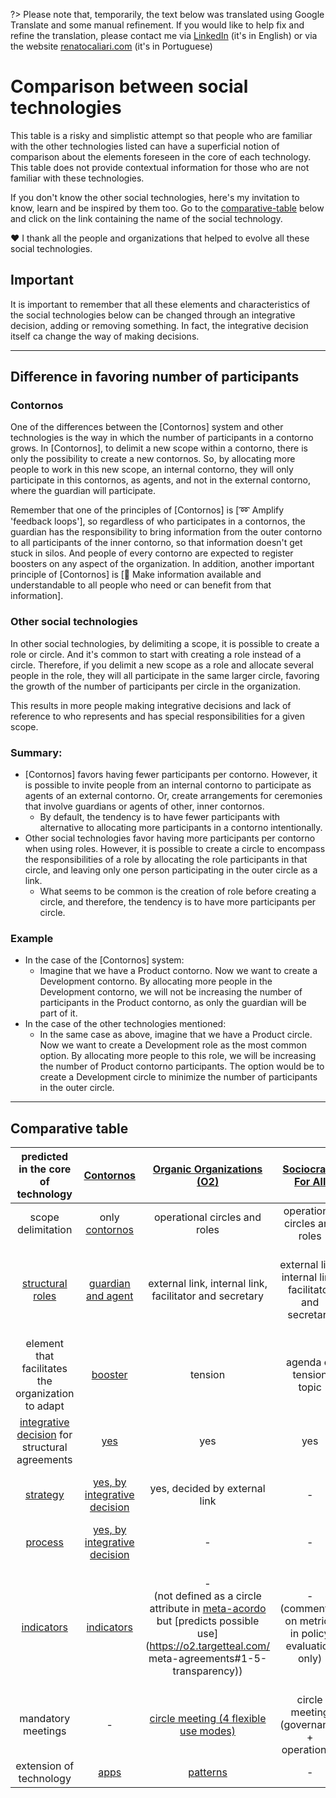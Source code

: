 
?> Please note that, temporarily, the text below was translated using Google Translate and some manual refinement. If you would like to help fix and refine the translation, please contact me via [LinkedIn](https://www.linkedin.com/in/renatocaliari/) (it's in English) or via the website [renatocaliari.com](https://www.renatocaliari.com) (it's in Portuguese) 

# Comparison between social technologies
This table is a risky and simplistic attempt so that people who are familiar with the other technologies listed can have a superficial notion of comparison about the elements foreseen in the core of each technology.
This table does not provide contextual information for those who are not familiar with these technologies.

If you don't know the other social technologies, here's my invitation to know, learn and be inspired by them too. Go to the [comparative-table](#comparative-table-of-other-differences) below and click on the link containing the name of the social technology.

❤️ I thank all the people and organizations that helped to evolve all these social technologies.

## Important

It is important to remember that all these elements and characteristics of the social technologies below can be changed through an integrative decision, adding or removing something. In fact, the integrative decision itself ca change the way of making decisions.

---

## Difference in favoring number of participants
### Contornos
One of the differences between the [Contornos] system and other technologies is the way in which the number of participants in a contorno grows. In [Contornos], to delimit a new scope within a contorno, there is only the possibility to create a new contornos. So, by allocating more people to work in this new scope, an internal contorno, they will only participate in this contornos, as agents, and not in the external contorno, where the guardian will participate.

Remember that one of the principles of [Contornos] is [:loop: Amplify 'feedback loops'], so regardless of who participates in a contornos, the guardian has the responsibility to bring information from the outer contorno to all participants of the inner contorno, so that information doesn't get stuck in silos. And people of every contorno are expected to register boosters on any aspect of the organization. In addition, another important principle of [Contornos] is [:loudspeaker: Make information available and understandable to all people who need or can benefit from that information].

### Other social technologies
In other social technologies, by delimiting a scope, it is possible to create a role or circle. And it's common to start with creating a role instead of a circle. Therefore, if you delimit a new scope as a role and allocate several people in the role, they will all participate in the same larger circle, favoring the growth of the number of participants per circle in the organization.

This results in more people making integrative decisions and lack of reference to who represents and has special responsibilities for a given scope. 

### Summary:
- [Contornos] favors having fewer participants per contorno. However, it is possible to invite people from an internal contorno to participate as agents of an external contorno. Or, create arrangements for ceremonies that involve guardians or agents of other, inner contornos.
  - By default, the tendency is to have fewer participants with alternative to allocating more participants in a contorno intentionally.
- Other social technologies favor having more participants per contorno when using roles. However, it is possible to create a circle to encompass the responsibilities of a role by allocating the role participants in that circle, and leaving only one person participating in the outer circle as a link.
  - What seems to be common is the creation of role before creating a circle, and therefore, the tendency is to have more participants per circle.

### Example
- In the case of the [Contornos] system:
  - Imagine that we have a Product contorno. Now we want to create a Development contorno. By allocating more people in the Development contorno, we will not be increasing the number of participants in the Product contorno, as only the guardian will be part of it.
- In the case of the other technologies mentioned:
  - In the same case as above, imagine that we have a Product circle. Now we want to create a Development role as the most common option. By allocating more people to this role, we will be increasing the number of Product contorno participants. The option would be to create a Development circle to minimize the number of participants in the outer circle.


---

## Comparative table
| predicted in the core of technology | [Contornos](https://github.com/renatoac/contornos/wiki) | [Organic Organizations (O2)](https://o2.targetteal.com/) | [Sociocracy For All](https://www.sociocracyforall.org/) | [Sociocracy 3.0](https://sociocracy30.org/) | [Holacracy](https://www.holacracy.org/) |
| :-------------: | :-------------: | :-------------: | :-------------: | :-------------: | :-------------: |
| scope delimitation | only [contornos](contornos) | operational circles and roles | operational circles and roles | operational circles and roles | operational circles and roles |
| [structural roles](contornos#structural-roles) | [guardian and agent](contornos#structural-roles) | external link, internal link, facilitator and secretary | external link, internal link, facilitator and secretary | links | external link, internal link, facilitator and secretary |
| element that facilitates the organization to adapt | [booster](contornos#boosters) | tension | agenda or tension topic | [tension](https://patterns.sociocracy30.org/navigate-via-tension.html) | tension |
| [integrative decision](contornos#integrative-decision) for structural agreements | [yes](contornos#integrative-decision) | yes | yes | yes | yes |
| [strategy](contornos#strategy-how) | [yes, by integrative decision](contornos#strategy-how) | yes, decided by external link | - | - | yes, decided by the external link |
| [process](contornos#process-how) | [yes, by integrative decision](contornos#process-how) | - | - | - | - |
| [indicators](contornos#indicators) | [indicators](contornos#indicators) | -<br />(not defined as a circle attribute in [meta-acordo](https://o2.targetteal.com/meta-acordos) but [predicts possible use](https://o2.targetteal.com/ meta-agreements#1-5-transparency)) | -<br />(commented on metrics in policy evaluation only) | [key metrics](https://sociocracy30.org/_res/practical-guide/S3-practical-guide.pdf) | -<br />(not a [role](https://github.com/holacracyone/Holacracy-Constitution/blob/v5.0-beta2/Holacracy-Constitution.md#11-role-definition) or circle  attribute but leaves open to a role [collect metrics](https://github.com/holacracyone/Holacracy-Constitution/blob/v5.0-beta2/Holacracy-Constitution.md#21-duty-of-transparency) and process in meetings)
| mandatory meetings | - | [circle meeting (4 flexible use modes)](https://o2.targetteal.com/meta-acordos#3-reunioes-de-circlo) | circle meeting (governance + operational) | - | governance meeting and operational meeting |
| extension of technology | [apps](apps) | [patterns](https://o2.targetteal.com/biblioteca/patroes) | - | [patterns](https://illustrations.sociocracy30.org/img/en/framework/pattern-map.png) | [apps](https://www.holacracy.org/apps) |

